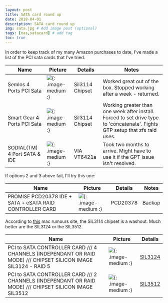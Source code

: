 ```yaml
---
layout: post
title: SATA card round up
date: 2018-04-01
description: SATA card round up
img: sata.jpg # Add image post (optional)
tags: [nas,satacard] # add tag
toc: true
---
```


In order to keep track of my many Amazon purchases to date, I've made a list of the PCI sata cards that I've tried.

| Name | Picture | Details | Notes |
| ---- | --------| --------| ----------- |
| Semlos 4 Ports PCI Sata | ![](/assets/img/amazon_semlos_big.jpg){: .image-medium :} | Sil3114 Chipset  | Worked great out of the box. Stopped working after a week - returned. |
| Smart Gear 4 Ports PCI Sata | ![](/assets/img/amazon_SIL3114_big.jpg){: .image-medium :} | Sil3114 Chipset  | Working greater than one week after install. Forced to set drive type to 'concatenate'. Fights GTP setup that zfs raid uses. |
| SODIAL(TM) 4 Port SATA & IDE | ![](/assets/img/amazon_sodial_big.jpg){: .image-medium :} | VIA VT6421a  | Took two months to arrive. Might have to use it if the GPT issue isn't resolved. |


If options 2 and 3 above fail, I'll try this one:

| Name | Picture | Details | Notes |
| ---- | --------| --------| ----------- |
| PROMISE PCD20378 IDE + SATA + eSATA RAID CONTROLLER CARD | ![](/assets/img/amazon_promise_big.jpg){: .image-medium :} | PCD20378  | Backup |

According to [this](https://forums.macrumors.com/threads/pci-sata-cards-what-is-the-state-of-compatibility.1650568/) mac rumours site, the SiL3114 chipset is a washout. Much better are the SIL3124 or the SIL3512.

| Name | Picture | Details |
| ---- | --------| --------|
| PCI to SATA CONTROLLER CARD /// 4 CHANNELS (INDEPENDANT OR RAID MODE) /// CHIPSET SILICON IMAGE SIL3124 - RAID 5 | ![](/assets/img/SIL3124.jpg){: .image-medium :} | [SIL3124](https://www.amazon.co.uk/CONTROLLER-CHANNELS-INDEPENDANT-CHIPSET-SILICON/dp/B00IXPHNAE/ref=sr_1_5?ie=UTF8&qid=1522589415&sr=8-5&keywords=Sil3112)  |
| PCI to SATA CONTROLLER CARD /// 2 CHANNELS (INDEPENDANT OR RAID MODE) /// CHIPSET SILICON IMAGE SIL3512 | ![](/assets/img/SIL3512.jpg){: .image-medium :} | [SIL3512](https://www.amazon.co.uk/CONTROLLER-CHANNELS-INDEPENDANT-CHIPSET-SILICON/dp/B002USPIXO/ref=sr_1_3?ie=UTF8&qid=1522589415&sr=8-3&keywords=SIL3512)  |
